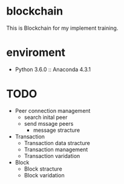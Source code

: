 # blockchain
This is Blockchain for my implement training.

# enviroment
- Python 3.6.0 :: Anaconda 4.3.1

# TODO
- Peer connection management
    - search inital peer
    - send mssage peers
        - message stracture
- Transaction
    - Transaction data stracture
    - Transaction management
    - Transaction varidation
- Block
    - Block stracture
    - Block varidation
